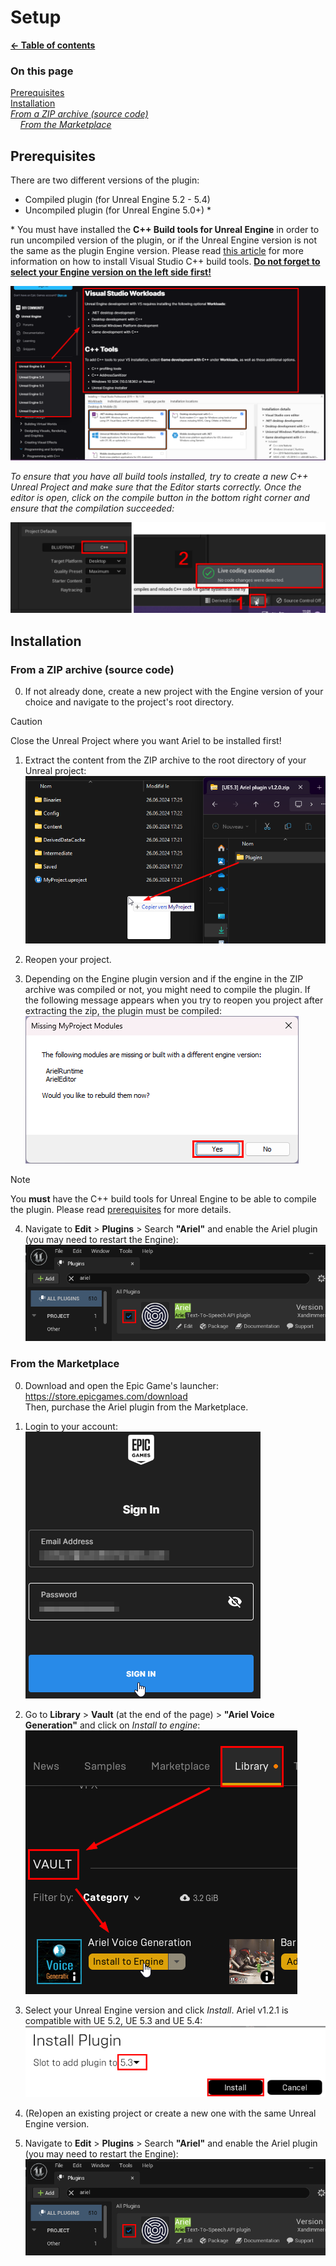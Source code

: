 # Setup

**[← Table of contents](/README.md#table-of-contents)**

### On this page

[Prerequisites](#prerequisites)<br/>
[Installation](#installation)<br/>
    *[From a ZIP archive (source code)](#from-a-zip-archive-source-code)*<br/>
    *[From the Marketplace](#from-the-marketplace)*<br/>


## Prerequisites

There are two different versions of the plugin:
* Compiled plugin (for Unreal Engine 5.2 - 5.4)
* Uncompiled plugin (for Unreal Engine 5.0+) *

* You must have installed the **C++ Build tools for Unreal Engine** in order to run uncompiled version of the plugin, or if the Unreal Engine version is not the same as the plugin Engine version. Please read [this article](https://dev.epicgames.com/documentation/unreal-engine/setting-up-visual-studio-development-environment-for-cplusplus-projects-in-unreal-engine) for more information on how to install Visual Studio C++ build tools. <ins>**Do not forget to select your Engine version on the left side first!**</ins>

![select unreal version](/res/select_unreal_version.png)

*To ensure that you have all build tools installed, try to create a new C++ Unreal Project and make sure that the Editor starts correctly. Once the editor is open, click on the compile button in the bottom right corner and ensure that the compilation succeeded:*

![verify c++](/res/verify_cpp.png)

## Installation

### From a ZIP archive (source code)

0. If not already done, create a new project with the Engine version of your choice and navigate to the project's root directory.
> [!CAUTION]
> Close the Unreal Project where you want Ariel to be installed first!

1. Extract the content from the ZIP archive to the root directory of your Unreal project:<br/>
![extract ZIP file content](/res/extract_zip_content.png)

2. Reopen your project.

3. Depending on the Engine plugin version and if the engine in the ZIP archive was compiled or not, you might need to compile the plugin. If the following message appears when you try to reopen you project after extracting the zip, the plugin must be compiled:<br/>
![missing modules message](/res/uncompiled_plugin_message.png)<br/>
> [!NOTE]
> You **must** have the C++ build tools for Unreal Engine to be able to compile the plugin. Please read [prerequisites](./Setup.md#prerequisites) for more details.

4. Navigate to **Edit** > **Plugins** > Search **"Ariel"** and enable the Ariel plugin (you may need to restart the Engine):
![enable plugin](/res/enable_plugin.png)



### From the Marketplace

0. Download and open the Epic Game's launcher: https://store.epicgames.com/download<br/>
Then, purchase the Ariel plugin from the Marketplace.

1. Login to your account:<br/>
![epic login form](/res/epic_sign_in.png)

2. Go to **Library** > **Vault** (at the end of the page) > **"Ariel Voice Generation"** and click on *Install to engine*:<br/>
![epic plugin installation](/res/install_plugin_library.png)<br/>

3. Select your Unreal Engine version and click *Install*. Ariel v1.2.1 is compatible with UE 5.2, UE 5.3 and UE 5.4:<br/>
![select engine version](/res/select_plugin_version.png)

4. (Re)open an existing project or create a new one with the same Unreal Engine version. 

5. Navigate to **Edit** > **Plugins** > Search **"Ariel"** and enable the Ariel plugin (you may need to restart the Engine):
![enable plugin](/res/enable_plugin.png)